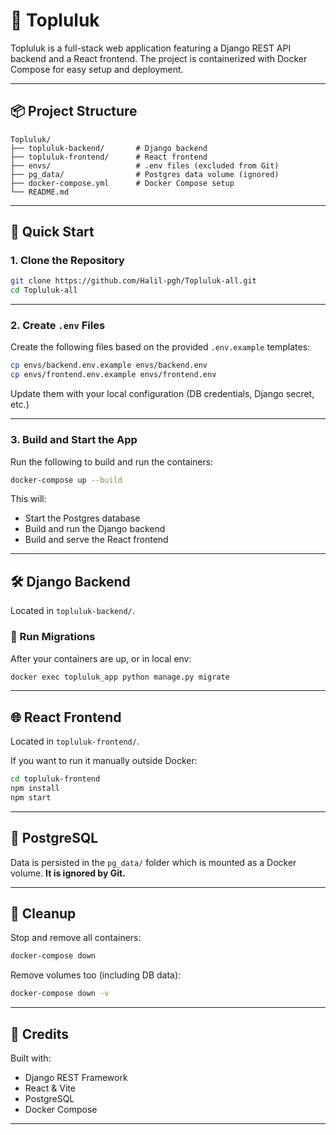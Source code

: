# 🧠 Topluluk

Topluluk is a full-stack web application featuring a Django REST API backend and a React frontend. The project is containerized with Docker Compose for easy setup and deployment.

---

## 📦 Project Structure

```
Topluluk/
├── topluluk-backend/       # Django backend
├── topluluk-frontend/      # React frontend
├── envs/                   # .env files (excluded from Git)
├── pg_data/                # Postgres data volume (ignored)
├── docker-compose.yml      # Docker Compose setup
└── README.md
```

---

## 🚀 Quick Start

### 1. Clone the Repository

```bash
git clone https://github.com/Halil-pgh/Topluluk-all.git
cd Topluluk-all
```

---

### 2. Create `.env` Files

Create the following files based on the provided `.env.example` templates:

```bash
cp envs/backend.env.example envs/backend.env
cp envs/frontend.env.example envs/frontend.env
```

Update them with your local configuration (DB credentials, Django secret, etc.)

---

### 3. Build and Start the App

Run the following to build and run the containers:

```bash
docker-compose up --build
```

This will:
- Start the Postgres database
- Build and run the Django backend
- Build and serve the React frontend

---

## 🛠 Django Backend

Located in `topluluk-backend/`.

### 🧬 Run Migrations

After your containers are up, or in local env:

```bash
docker exec topluluk_app python manage.py migrate
```

---

## 🌐 React Frontend

Located in `topluluk-frontend/`.

If you want to run it manually outside Docker:

```bash
cd topluluk-frontend
npm install
npm start
```

---

## 🐘 PostgreSQL

Data is persisted in the `pg_data/` folder which is mounted as a Docker volume. **It is ignored by Git.**

---

## 🧹 Cleanup

Stop and remove all containers:

```bash
docker-compose down
```

Remove volumes too (including DB data):

```bash
docker-compose down -v
```

---

## 🧠 Credits

Built with:
- Django REST Framework
- React & Vite
- PostgreSQL
- Docker Compose

---
